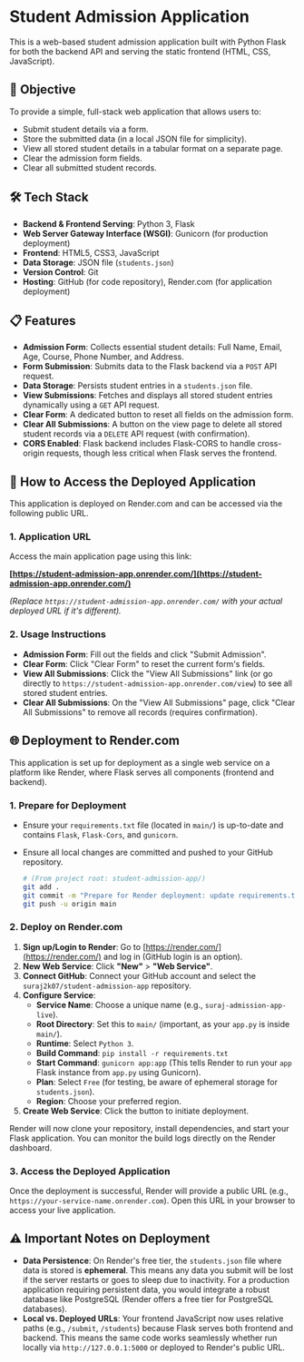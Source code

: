 # Student Admission Application

This is a web-based student admission application built with Python Flask for both the backend API and serving the static frontend (HTML, CSS, JavaScript).

## 📌 Objective

To provide a simple, full-stack web application that allows users to:
* Submit student details via a form.
* Store the submitted data (in a local JSON file for simplicity).
* View all stored student details in a tabular format on a separate page.
* Clear the admission form fields.
* Clear all submitted student records.

## 🛠 Tech Stack

* **Backend & Frontend Serving**: Python 3, Flask
* **Web Server Gateway Interface (WSGI)**: Gunicorn (for production deployment)
* **Frontend**: HTML5, CSS3, JavaScript
* **Data Storage**: JSON file (`students.json`)
* **Version Control**: Git
* **Hosting**: GitHub (for code repository), Render.com (for application deployment)

## 📋 Features

* **Admission Form**: Collects essential student details: Full Name, Email, Age, Course, Phone Number, and Address.
* **Form Submission**: Submits data to the Flask backend via a `POST` API request.
* **Data Storage**: Persists student entries in a `students.json` file.
* **View Submissions**: Fetches and displays all stored student entries dynamically using a `GET` API request.
* **Clear Form**: A dedicated button to reset all fields on the admission form.
* **Clear All Submissions**: A button on the view page to delete all stored student records via a `DELETE` API request (with confirmation).
* **CORS Enabled**: Flask backend includes Flask-CORS to handle cross-origin requests, though less critical when Flask serves the frontend.

## 🚀 How to Access the Deployed Application

This application is deployed on Render.com and can be accessed via the following public URL.

### 1. Application URL

Access the main application page using this link:

**[https://student-admission-app.onrender.com/](https://student-admission-app.onrender.com/)**

*(Replace `https://student-admission-app.onrender.com/` with your actual deployed URL if it's different).*

### 2. Usage Instructions

* **Admission Form**: Fill out the fields and click "Submit Admission".
* **Clear Form**: Click "Clear Form" to reset the current form's fields.
* **View All Submissions**: Click the "View All Submissions" link (or go directly to `https://student-admission-app.onrender.com/view`) to see all stored student entries.
* **Clear All Submissions**: On the "View All Submissions" page, click "Clear All Submissions" to remove all records (requires confirmation).

## 🌐 Deployment to Render.com

This application is set up for deployment as a single web service on a platform like Render, where Flask serves all components (frontend and backend).

### 1. Prepare for Deployment

* Ensure your `requirements.txt` file (located in `main/`) is up-to-date and contains `Flask`, `Flask-Cors`, and `gunicorn`.
* Ensure all local changes are committed and pushed to your GitHub repository.

    ```bash
    # (From project root: student-admission-app/)
    git add .
    git commit -m "Prepare for Render deployment: update requirements.txt"
    git push -u origin main
    ```

### 2. Deploy on Render.com

1.  **Sign up/Login to Render**: Go to [https://render.com/](https://render.com/) and log in (GitHub login is an option).
2.  **New Web Service**: Click **"New"** > **"Web Service"**.
3.  **Connect GitHub**: Connect your GitHub account and select the `suraj2k07/student-admission-app` repository.
4.  **Configure Service**:
    * **Service Name**: Choose a unique name (e.g., `suraj-admission-app-live`).
    * **Root Directory**: Set this to `main/` (important, as your `app.py` is inside `main/`).
    * **Runtime**: Select `Python 3`.
    * **Build Command**: `pip install -r requirements.txt`
    * **Start Command**: `gunicorn app:app` (This tells Render to run your `app` Flask instance from `app.py` using Gunicorn).
    * **Plan**: Select `Free` (for testing, be aware of ephemeral storage for `students.json`).
    * **Region**: Choose your preferred region.
5.  **Create Web Service**: Click the button to initiate deployment.

Render will now clone your repository, install dependencies, and start your Flask application. You can monitor the build logs directly on the Render dashboard.

### 3. Access the Deployed Application

Once the deployment is successful, Render will provide a public URL (e.g., `https://your-service-name.onrender.com`). Open this URL in your browser to access your live application.

## ⚠️ Important Notes on Deployment

* **Data Persistence**: On Render's free tier, the `students.json` file where data is stored is **ephemeral**. This means any data you submit will be lost if the server restarts or goes to sleep due to inactivity. For a production application requiring persistent data, you would integrate a robust database like PostgreSQL (Render offers a free tier for PostgreSQL databases).
* **Local vs. Deployed URLs**: Your frontend JavaScript now uses relative paths (e.g., `/submit`, `/students`) because Flask serves both frontend and backend. This means the same code works seamlessly whether run locally via `http://127.0.0.1:5000` or deployed to Render's public URL.
